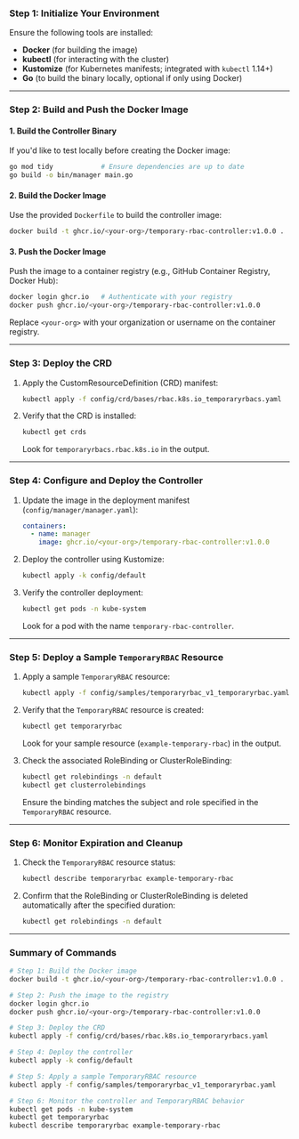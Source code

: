 ### **Step 1: Initialize Your Environment**
Ensure the following tools are installed:
- **Docker** (for building the image)
- **kubectl** (for interacting with the cluster)
- **Kustomize** (for Kubernetes manifests; integrated with `kubectl` 1.14+)
- **Go** (to build the binary locally, optional if only using Docker)

---

### **Step 2: Build and Push the Docker Image**

#### **1. Build the Controller Binary**
If you'd like to test locally before creating the Docker image:
```bash
go mod tidy            # Ensure dependencies are up to date
go build -o bin/manager main.go
```

#### **2. Build the Docker Image**
Use the provided `Dockerfile` to build the controller image:
```bash
docker build -t ghcr.io/<your-org>/temporary-rbac-controller:v1.0.0 .
```

#### **3. Push the Docker Image**
Push the image to a container registry (e.g., GitHub Container Registry, Docker Hub):
```bash
docker login ghcr.io   # Authenticate with your registry
docker push ghcr.io/<your-org>/temporary-rbac-controller:v1.0.0
```

Replace `<your-org>` with your organization or username on the container registry.

---

### **Step 3: Deploy the CRD**

1. Apply the CustomResourceDefinition (CRD) manifest:
   ```bash
   kubectl apply -f config/crd/bases/rbac.k8s.io_temporaryrbacs.yaml
   ```

2. Verify that the CRD is installed:
   ```bash
   kubectl get crds
   ```
   Look for `temporaryrbacs.rbac.k8s.io` in the output.

---

### **Step 4: Configure and Deploy the Controller**

1. Update the image in the deployment manifest (`config/manager/manager.yaml`):
   ```yaml
   containers:
     - name: manager
       image: ghcr.io/<your-org>/temporary-rbac-controller:v1.0.0
   ```

2. Deploy the controller using Kustomize:
   ```bash
   kubectl apply -k config/default
   ```

3. Verify the controller deployment:
   ```bash
   kubectl get pods -n kube-system
   ```

   Look for a pod with the name `temporary-rbac-controller`.

---

### **Step 5: Deploy a Sample `TemporaryRBAC` Resource**

1. Apply a sample `TemporaryRBAC` resource:
   ```bash
   kubectl apply -f config/samples/temporaryrbac_v1_temporaryrbac.yaml
   ```

2. Verify that the `TemporaryRBAC` resource is created:
   ```bash
   kubectl get temporaryrbac
   ```

   Look for your sample resource (`example-temporary-rbac`) in the output.

3. Check the associated RoleBinding or ClusterRoleBinding:
   ```bash
   kubectl get rolebindings -n default
   kubectl get clusterrolebindings
   ```

   Ensure the binding matches the subject and role specified in the `TemporaryRBAC` resource.

---

### **Step 6: Monitor Expiration and Cleanup**

1. Check the `TemporaryRBAC` resource status:
   ```bash
   kubectl describe temporaryrbac example-temporary-rbac
   ```

2. Confirm that the RoleBinding or ClusterRoleBinding is deleted automatically after the specified duration:
   ```bash
   kubectl get rolebindings -n default
   ```

---

### **Summary of Commands**

```bash
# Step 1: Build the Docker image
docker build -t ghcr.io/<your-org>/temporary-rbac-controller:v1.0.0 .

# Step 2: Push the image to the registry
docker login ghcr.io
docker push ghcr.io/<your-org>/temporary-rbac-controller:v1.0.0

# Step 3: Deploy the CRD
kubectl apply -f config/crd/bases/rbac.k8s.io_temporaryrbacs.yaml

# Step 4: Deploy the controller
kubectl apply -k config/default

# Step 5: Apply a sample TemporaryRBAC resource
kubectl apply -f config/samples/temporaryrbac_v1_temporaryrbac.yaml

# Step 6: Monitor the controller and TemporaryRBAC behavior
kubectl get pods -n kube-system
kubectl get temporaryrbac
kubectl describe temporaryrbac example-temporary-rbac
```
